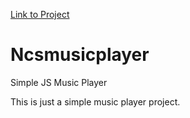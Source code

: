 [Link to Project](/index.html)
# Ncsmusicplayer
Simple JS Music Player

This is just a simple music player project.

